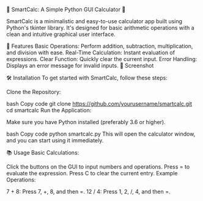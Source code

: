 🧮 SmartCalc: A Simple Python GUI Calculator 🧮

SmartCalc is a minimalistic and easy-to-use calculator app built using Python's tkinter library. It's designed for basic arithmetic operations with a clean and intuitive graphical user interface.

🚀 Features
Basic Operations: Perform addition, subtraction, multiplication, and division with ease.
Real-Time Calculation: Instant evaluation of expressions.
Clear Function: Quickly clear the current input.
Error Handling: Displays an error message for invalid inputs.
🎨 Screenshot

🛠️ Installation
To get started with SmartCalc, follow these steps:

Clone the Repository:

bash
Copy code
git clone https://github.com/yourusername/smartcalc.git
cd smartcalc
Run the Application:

Make sure you have Python installed (preferably 3.6 or higher).

bash
Copy code
python smartcalc.py
This will open the calculator window, and you can start using it immediately.

📚 Usage
Basic Calculations:

Click the buttons on the GUI to input numbers and operations.
Press = to evaluate the expression.
Press C to clear the current entry.
Example Operations:

7 + 8: Press 7, +, 8, and then =.
12 / 4: Press 1, 2, /, 4, and then =.
